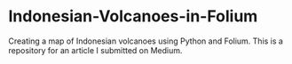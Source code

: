# Indonesian-Volcanoes-in-Folium
Creating a map of Indonesian volcanoes using Python and Folium. This is a repository for an article I submitted on Medium.
